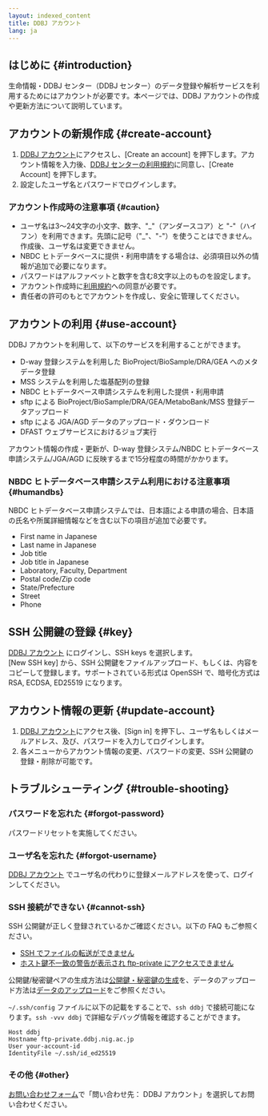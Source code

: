 ```yaml
---
layout: indexed_content
title: DDBJ アカウント
lang: ja
---
```


## はじめに {#introduction}

生命情報・DDBJ センター（DDBJ センター）のデータ登録や解析サービスを利用するためにはアカウントが必要です。本ページでは、DDBJ アカウントの作成や更新方法について説明しています。

## アカウントの新規作成 {#create-account}

1. [DDBJ アカウント](https://accounts.ddbj.nig.ac.jp)にアクセスし、\[Create an account\] を押下します。アカウント情報を入力後、[DDBJ センターの利用規約](/policies.html)に同意し、\[Create Account\] を押下します。
2. 設定したユーザ名とパスワードでログインします。

### アカウント作成時の注意事項 {#caution}

- ユーザ名は3～24文字の小文字、数字、"\_"（アンダースコア）と "-"（ハイフン）を利用できます。先頭に記号（"\_"、"-"）を使うことはできません。作成後、ユーザ名は変更できません。
- NBDC ヒトデータベースに提供・利用申請をする場合は、必須項目以外の情報が追加で必要になります。
- パスワードはアルファベットと数字を含む8文字以上のものを設定します。
- アカウント作成時に[利用規約](/policies.html)への同意が必要です。
- 責任者の許可のもとでアカウントを作成し、安全に管理してください。

## アカウントの利用 {#use-account}

DDBJ アカウントを利用して、以下のサービスを利用することができます。  
- D-way 登録システムを利用した BioProject/BioSample/DRA/GEA へのメタデータ登録
- MSS システムを利用した塩基配列の登録
- NBDC ヒトデータベース申請システムを利用した提供・利用申請
- sftp による BioProject/BioSample/DRA/GEA/MetaboBank/MSS 登録データアップロード
- sftp による JGA/AGD データのアップロード・ダウンロード
- DFAST ウェブサービスにおけるジョブ実行

アカウント情報の作成・更新が、D-way 登録システム/NBDC ヒトデータベース申請システム/JGA/AGD に反映するまで15分程度の時間がかかります。

### NBDC ヒトデータベース申請システム利用における注意事項 {#humandbs}

NBDC ヒトデータベース申請システムでは、日本語による申請の場合、日本語の氏名や所属詳細情報などを含む以下の項目が追加で必要です。    
- First name in Japanese
- Last name in Japanese
- Job title
- Job title in Japanese
- Laboratory, Faculty, Department
- Postal code/Zip code
- State/Prefecture
- Street
- Phone

## SSH 公開鍵の登録 {#key}

[DDBJ アカウント](https://accounts.ddbj.nig.ac.jp) にログインし、SSH keys を選択します。  
[New SSH key] から、SSH 公開鍵をファイルアップロード、もしくは、内容をコピーして登録します。サポートされている形式は OpenSSH で、暗号化方式は RSA, ECDSA, ED25519 になります。

## アカウント情報の更新 {#update-account}

1. [DDBJ アカウント](https://accounts.ddbj.nig.ac.jp)にアクセス後、\[Sign in\] を押下し、ユーザ名もしくはメールアドレス、及び、パスワードを入力してログインします。
2. 各メニューからアカウント情報の変更、パスワードの変更、SSH 公開鍵の登録・削除が可能です。

## トラブルシューティング {#trouble-shooting}

### パスワードを忘れた {#forgot-password}

パスワードリセットを実施してください。

### ユーザ名を忘れた {#forgot-username}

[DDBJ アカウント](https://accounts.ddbj.nig.ac.jp/) でユーザ名の代わりに登録メールアドレスを使って、ログインしてください。

### SSH 接続ができない {#cannot-ssh}

SSH 公開鍵が正しく登録されているかご確認ください。以下の FAQ もご参照ください。

- [SSH でファイルの転送ができません](/faq/ja/sftp.html)
- [ホスト鍵不一致の警告が表示され ftp-private にアクセスできません](/faq/ja/known-hosts.html)

公開鍵/秘密鍵ペアの生成方法は[公開鍵・秘密鍵の生成](/key.html)を、データのアップロード方法は[データのアップロード](/upload.html)をご参照ください。  

`~/.ssh/config` ファイルに以下の記載をすることで、`ssh ddbj` で接続可能になります。`ssh -vvv ddbj` で詳細なデバッグ情報を確認することができます。 

```
Host ddbj
Hostname ftp-private.ddbj.nig.ac.jp
User your-account-id
IdentityFile ~/.ssh/id_ed25519
```

### その他 {#other}

[お問い合わせフォーム](https://forms.gle/zV4cYCnRCefd4FSz9)で「問い合わせ先： DDBJ アカウント」を選択してお問い合わせください。

